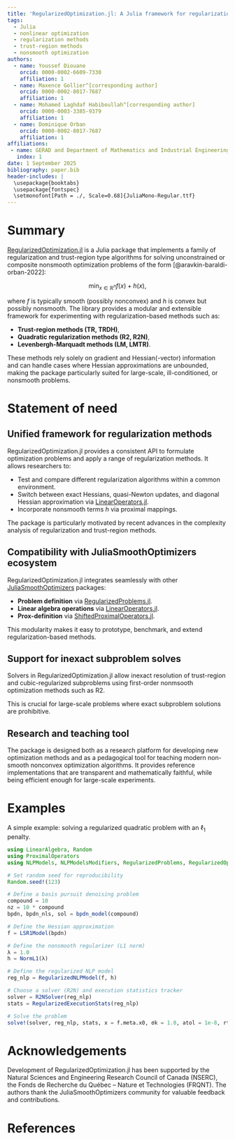 ```yaml
---
title: 'RegularizedOptimization.jl: A Julia framework for regularization-based nonlinear optimization'
tags:
  - Julia
  - nonlinear optimization
  - regularization methods
  - trust-region methods
  - nonsmooth optimization
authors:
  - name: Youssef Diouane
    orcid: 0000-0002-6609-7330
    affiliation: 1
  - name: Maxence Gollier^[corresponding author]
    orcid: 0000-0002-8017-7687
    affiliation: 1
  - name: Mohamed Laghdaf Habiboullah^[corresponding author]
    orcid: 0000-0003-3385-9379
    affiliation: 1
  - name: Dominique Orban
    orcid: 0000-0002-8017-7687
    affiliation: 1
affiliations:
 - name: GERAD and Department of Mathematics and Industrial Engineering, Polytechnique Montréal, QC, Canada
   index: 1
date: 1 September 2025
bibliography: paper.bib
header-includes: |
  \usepackage{booktabs}
  \usepackage{fontspec}
  \setmonofont[Path = ./, Scale=0.68]{JuliaMono-Regular.ttf}
---
```


# Summary

[RegularizedOptimization.jl](https://github.com/JuliaSmoothOptimizers/RegularizedOptimization.jl) is a Julia package that implements a family of regularization and trust-region type algorithms for solving unconstrained or composite nonsmooth optimization problems of the form [@aravkin-baraldi-orban-2022]:

$$
\min_{x \in \mathbb{R}^n} f(x) + h(x),
$$

where $f$ is typically smooth (possibly nonconvex) and $h$ is convex but possibly nonsmooth.
The library provides a modular and extensible framework for experimenting with regularization-based methods such as:

- **Trust-region methods (TR, TRDH)**,
- **Quadratic regularization methods (R2, R2N)**,
- **Levenbergh-Marquadt methods (LM, LMTR)**.

These methods rely solely on gradient and Hessian(-vector) information and can handle cases where Hessian approximations are unbounded, making the package particularly suited for large-scale, ill-conditioned, or nonsmooth problems.

# Statement of need

## Unified framework for regularization methods

RegularizedOptimization.jl provides a consistent API to formulate optimization problems and apply a range of regularization methods.
It allows researchers to:

- Test and compare different regularization algorithms within a common environment.
- Switch between exact Hessians, quasi-Newton updates, and diagonal Hessian approximation via [LinearOperators.jl](https://github.com/JuliaSmoothOptimizers/LinearOperators.jl).
- Incorporate nonsmooth terms $h$ via proximal mappings.

The package is particularly motivated by recent advances in the complexity analysis of regularization and trust-region methods.

## Compatibility with JuliaSmoothOptimizers ecosystem

RegularizedOptimization.jl integrates seamlessly with other [JuliaSmoothOptimizers](https://github.com/JuliaSmoothOptimizers) packages:

- **Problem definition** via [RegularizedProblems.jl](https://github.com/JuliaSmoothOptimizers/RegularizedProblems.jl).
- **Linear algebra operations** via [LinearOperators.jl](https://github.com/JuliaSmoothOptimizers/LinearOperators.jl).
- **Prox-definition** via [ShiftedProximalOperators.jl](https://github.com/JuliaSmoothOptimizers/ShiftedProximalOperators.jl).

This modularity makes it easy to prototype, benchmark, and extend regularization-based methods.

## Support for inexact subproblem solves

Solvers in RegularizedOptimization.jl allow inexact resolution of trust-region and cubic-regularized subproblems using first-order nonmsooth optimization methods such as R2.

This is crucial for large-scale problems where exact subproblem solutions are prohibitive.

## Research and teaching tool

The package is designed both as a research platform for developing new optimization methods and as a pedagogical tool for teaching modern non-smooth nonconvex optimization algorithms.
It provides reference implementations that are transparent and mathematically faithful, while being efficient enough for large-scale experiments.

# Examples

A simple example: solving a regularized quadratic problem with an $\ell_1$ penalty.

```julia
using LinearAlgebra, Random
using ProximalOperators
using NLPModels, NLPModelsModifiers, RegularizedProblems, RegularizedOptimization, SolverCore

# Set random seed for reproducibility
Random.seed!(123)   

# Define a basis pursuit denoising problem
compound = 10
nz = 10 * compound
bpdn, bpdn_nls, sol = bpdn_model(compound)

# Define the Hessian approximation
f = LSR1Model(bpdn)

# Define the nonsmooth regularizer (L1 norm) 
λ = 1.0
h = NormL1(λ)

# Define the regularized NLP model
reg_nlp = RegularizedNLPModel(f, h)

# Choose a solver (R2N) and execution statistics tracker
solver = R2NSolver(reg_nlp)
stats = RegularizedExecutionStats(reg_nlp)

# Solve the problem 
solve!(solver, reg_nlp, stats, x = f.meta.x0, σk = 1.0, atol = 1e-8, rtol = 1e-8, verbose = 1)
```

# Acknowledgements

Development of RegularizedOptimization.jl has been supported by the Natural Sciences and Engineering Research Council of Canada (NSERC), the Fonds de Recherche du Québec – Nature et Technologies (FRQNT).
The authors thank the JuliaSmoothOptimizers community for valuable feedback and contributions.

# References
